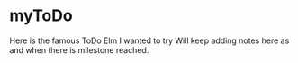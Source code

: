 # myToDo
Here is the famous ToDo Elm I wanted to try
Will keep adding notes here as and when there is milestone reached.
